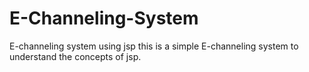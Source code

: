 # E-Channeling-System
E-channeling system using jsp
this is a simple E-channeling system to understand the concepts of jsp.
